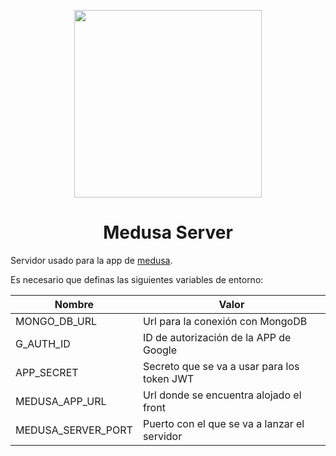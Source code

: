 <p align="center">
  <img src="https://github.com/jorrhe/medusa/raw/master/src/assets/img/LogoMedusa.svg" width="300"/>
</p>

<h1 align="center">Medusa Server</h1>

Servidor usado para la app de [medusa](https://github.com/jorrhe/medusa).

Es necesario que definas las siguientes variables de entorno:

|Nombre|Valor|
|------|-----|
|MONGO_DB_URL|Url para la conexión con MongoDB|
|G_AUTH_ID|ID de autorización de la APP de Google|
|APP_SECRET|Secreto que se va a usar para los token JWT|
|MEDUSA_APP_URL|Url donde se encuentra alojado el front|
|MEDUSA_SERVER_PORT|Puerto con el que se va a lanzar el servidor|
